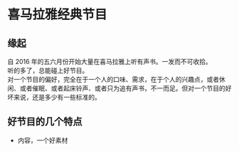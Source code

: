 
喜马拉雅经典节目
===

缘起
---
自 2016 年的五六月份开始大量在喜马拉雅上听有声书。一发而不可收拾。  
听的多了，总能碰上好节目。  
对一个节目的偏好，完全在于一个人的口味、需求，在于个人的兴趣点，或者休闲、或者催眠、或者起床铃声、或者只为追有声书，不一而足。但对一个节目的好坏来说，还是多少有一些标准的。  

好节目的几个特点
---
* 内容，一个好素材



